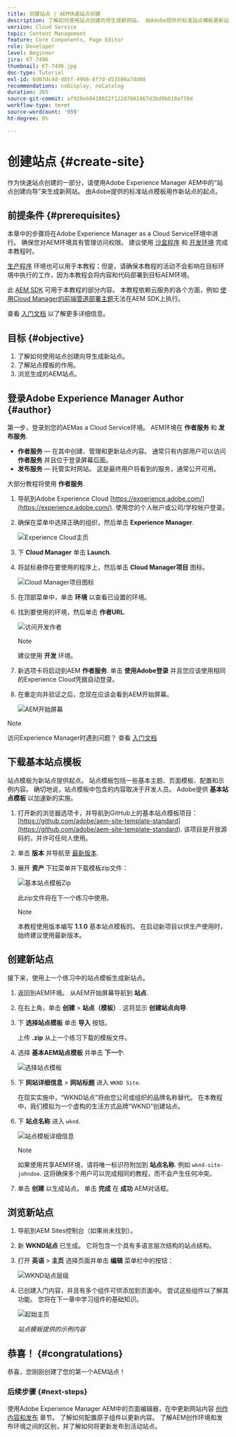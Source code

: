 ```yaml
---
title: 创建站点 | AEM快速站点创建
description: 了解如何使用站点创建向导生成新网站。 由Adobe提供的标准站点模板是新站点的起点。
version: Cloud Service
topic: Content Management
feature: Core Components, Page Editor
role: Developer
level: Beginner
jira: KT-7496
thumbnail: KT-7496.jpg
doc-type: Tutorial
exl-id: 6d0fdc4d-d85f-4966-8f7d-d53506a7dd08
recommendations: noDisplay, noCatalog
duration: 265
source-git-commit: af928e60410022f12207082467d3bd9b818af59d
workflow-type: tm+mt
source-wordcount: '959'
ht-degree: 0%

---
```


# 创建站点 {#create-site}

作为快速站点创建的一部分，请使用Adobe Experience Manager AEM中的“站点创建向导”来生成新网站。 由Adobe提供的标准站点模板用作新站点的起点。

## 前提条件 {#prerequisites}

本章中的步骤将在Adobe Experience Manager as a Cloud Service环境中进行。 确保您对AEM环境具有管理访问权限。 建议使用 [沙盒程序](https://experienceleague.adobe.com/docs/experience-manager-cloud-service/onboarding/getting-access/sandbox-programs/introduction-sandbox-programs.html) 和 [开发环境](https://experienceleague.adobe.com/docs/experience-manager-cloud-service/implementing/using-cloud-manager/manage-environments.html) 完成本教程时。

[生产程序](https://experienceleague.adobe.com/docs/experience-manager-cloud-service/content/implementing/using-cloud-manager/programs/introduction-production-programs.html) 环境也可以用于本教程；但是，请确保本教程的活动不会影响在目标环境中执行的工作，因为本教程会将内容和代码部署到目标AEM环境。

此 [AEM SDK](https://experienceleague.adobe.com/docs/experience-manager-learn/cloud-service/local-development-environment-set-up/aem-runtime.html) 可用于本教程的部分内容。 本教程依赖云服务的各个方面，例如 [使用Cloud Manager的前端管道部署主题](https://experienceleague.adobe.com/docs/experience-manager-learn/getting-started-wknd-tutorial-develop/site-template/theming.html)无法在AEM SDK上执行。

查看 [入门文档](https://experienceleague.adobe.com/docs/experience-manager-cloud-service/onboarding/home.html) 以了解更多详细信息。

## 目标 {#objective}

1. 了解如何使用站点创建向导生成新站点。
1. 了解站点模板的作用。
1. 浏览生成的AEM站点。

## 登录Adobe Experience Manager Author {#author}

第一步，登录到您的AEMas a Cloud Service环境。 AEM环境在 **作者服务** 和 **发布服务**.

* **作者服务**  — 在其中创建、管理和更新站点内容。 通常只有内部用户可以访问 **作者服务** 并且位于登录屏幕后面。
* **发布服务**  — 托管实时网站。 这是最终用户将看到的服务，通常公开可用。

大部分教程将使用 **作者服务**.

1. 导航到Adobe Experience Cloud [https://experience.adobe.com/](https://experience.adobe.com/). 使用您的个人帐户或公司/学校帐户登录。
1. 确保在菜单中选择正确的组织，然后单击 **Experience Manager**.

   ![Experience Cloud主页](assets/create-site/experience-cloud-home-screen.png)

1. 下 **Cloud Manager** 单击 **Launch**.
1. 将鼠标悬停在要使用的程序上，然后单击 **Cloud Manager项目** 图标。

   ![Cloud Manager项目图标](assets/create-site/cloud-manager-program-icon.png)

1. 在顶部菜单中，单击 **环境** 以查看已设置的环境。

1. 找到要使用的环境，然后单击 **作者URL**.

   ![访问开发作者](assets/create-site/access-dev-environment.png)

   >[!NOTE]
   >
   >建议使用 **开发** 环境。

1. 新选项卡将启动到AEM **作者服务**. 单击 **使用Adobe登录** 并且您应该使用相同的Experience Cloud凭据自动登录。

1. 在重定向并验证之后，您现在应该会看到AEM开始屏幕。

   ![AEM开始屏幕](assets/create-site/aem-start-screen.png)

>[!NOTE]
>
> 访问Experience Manager时遇到问题？ 查看 [入门文档](https://experienceleague.adobe.com/docs/experience-manager-cloud-service/onboarding/home.html)

## 下载基本站点模板

站点模板为新站点提供起点。 站点模板包括一些基本主题、页面模板、配置和示例内容。 确切地说，站点模板中包含的内容取决于开发人员。 Adobe提供 **基本站点模板** 以加速新的实施。

1. 打开新的浏览器选项卡，并导航到GitHub上的基本站点模板项目： [https://github.com/adobe/aem-site-template-standard](https://github.com/adobe/aem-site-template-standard). 该项目是开放源码的，并许可任何人使用。
1. 单击 **版本** 并导航至 [最新版本](https://github.com/adobe/aem-site-template-standard/releases/latest).
1. 展开 **资产** 下拉菜单并下载模板zip文件：

   ![基本站点模板Zip](assets/create-site/template-basic-zip-file.png)

   此zip文件将在下一个练习中使用。

   >[!NOTE]
   >
   > 本教程使用版本编写 **1.1.0** 基本站点模板的。 在启动新项目以供生产使用时，始终建议使用最新版本。

## 创建新站点

接下来，使用上一个练习中的站点模板生成新站点。

1. 返回到AEM环境。 从AEM开始屏幕导航到 **站点**.
1. 在右上角，单击 **创建** > **站点（模板）**. 这将显示 **创建站点向导**.
1. 下 **选择站点模板** 单击 **导入** 按钮。

   上传 **.zip** 从上一个练习下载的模板文件。

1. 选择 **基本AEM站点模板** 并单击 **下一个**.

   ![选择站点模板](assets/create-site/select-site-template.png)

1. 下 **网站详细信息** > **网站标题** 进入 `WKND Site`.

   在现实实施中，“WKND站点”将由您公司或组织的品牌名称替代。 在本教程中，我们模拟为一个虚构的生活方式品牌“WKND”创建站点。

1. 下 **站点名称** 进入 `wknd`.

   ![站点模板详细信息](assets/create-site/site-template-details.png)

   >[!NOTE]
   >
   > 如果使用共享AEM环境，请将唯一标识符附加到 **站点名称**. 例如 `wknd-site-johndoe`. 这将确保多个用户可以完成相同的教程，而不会产生任何冲突。

1. 单击 **创建** 以生成站点。 单击 **完成** 在 **成功** AEM对话框。

## 浏览新站点

1. 导航到AEM Sites控制台（如果尚未找到）。
1. 新 **WKND站点** 已生成。 它将包含一个具有多语言层次结构的站点结构。
1. 打开 **英语** > **主页** 选择页面并单击 **编辑** 菜单栏中的按钮：

   ![WKND站点层级](assets/create-site/wknd-site-starter-hierarchy.png)

1. 已创建入门内容，并且有多个组件可供添加到页面中。 尝试这些组件以了解其功能。 您将在下一章中学习组件的基础知识。

   ![起始主页](assets/create-site/start-home-page.png)

   *站点模板提供的示例内容*

## 恭喜！ {#congratulations}

恭喜，您刚刚创建了您的第一个AEM站点！

### 后续步骤 {#next-steps}

使用Adobe Experience Manager AEM中的页面编辑器，在中更新网站内容 [创作内容和发布](author-content-publish.md) 章节。 了解如何配置原子组件以更新内容。 了解AEM创作环境和发布环境之间的区别，并了解如何将更新发布到活动站点。
